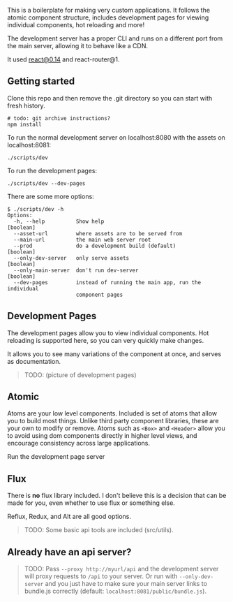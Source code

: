 
This is a boilerplate for making very custom applications. It follows the atomic component structure, includes development pages for viewing individual components, hot reloading and more!

The development server has a proper CLI and runs on a different port from the main server, allowing it to behave like a CDN.

It used react@0.14 and react-router@1.

## Getting started

Clone this repo and then remove the .git directory so you can start with fresh history.

    # todo: git archive instructions?
    npm install

To run the normal development server on localhost:8080 with the assets on localhost:8081:

    ./scripts/dev

To run the development pages:

    ./scripts/dev --dev-pages

There are some more options:

    $ ./scripts/dev -h
    Options:
      -h, --help          Show help                                        [boolean]
      --asset-url         where assets are to be served from
      --main-url          the main web server root
      --prod              do a development build (default)                 [boolean]
      --only-dev-server   only serve assets                                [boolean]
      --only-main-server  don't run dev-server                             [boolean]
      --dev-pages         instead of running the main app, run the individual
                          component pages

## Development Pages

The development pages allow you to view individual components. Hot reloading is supported here, so you can very quickly make changes. 

It allows you to see many variations of the component at once, and serves as documentation.

> TODO: (picture of development pages)

## Atomic

Atoms are your low level components. Included is set of atoms that allow you to build most things. Unlike third party component libraries, these are your own to modify or remove. Atoms such as `<Box>` and `<Header>` allow you to avoid using dom components directly in higher level views, and encourage consistency across large applications.

Run the development page server

## Flux

There is **no** flux library included. I don't believe this is a decision that can be made for you, even whether to use flux or something else.

Reflux, Redux, and Alt are all good options. 

> TODO: Some basic api tools are included (src/utils).

## Already have an api server?

> TODO: Pass `--proxy http://myurl/api` and the development server will proxy requests to `/api` to your server. Or run with `--only-dev-server` and you just have to make sure your main server links to bundle.js correctly (default: `localhost:8081/public/bundle.js`).



